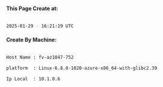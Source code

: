 
   
#### This Page Create at:

```bash

2025-01-29 - 16:21:19 UTC

```

#### Create By Machine:

```bash

Host Name : fv-az1047-752

platform  : Linux-6.8.0-1020-azure-x86_64-with-glibc2.39

Ip Local  : 10.1.0.6

```


